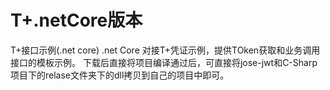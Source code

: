 # T+.netCore版本
T+接口示例(.net core)
.net Core 对接T+凭证示例，提供TOken获取和业务调用接口的模板示例。
下载后直接将项目编译通过后，可直接将jose-jwt和C-Sharp项目下的relase文件夹下的dll拷贝到自己的项目中即可。
